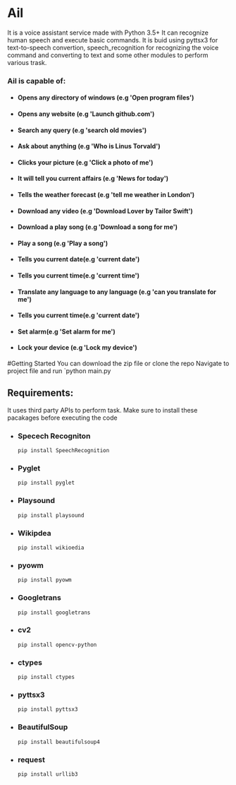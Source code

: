 # Ail
It is a voice assistant service made with Python 3.5+ It can recognize human speech and execute basic commands. 
It is buid using pyttsx3 for text-to-speech convertion, speech_recognition for recognizing the voice command 
and converting to text and some other modules to  perform various trask.

### Ail is capable of:

* #### Opens any directory of windows  (e.g 'Open program files')
* #### Opens any website (e.g 'Launch github.com')
* #### Search any query (e.g 'search old movies')
* #### Ask about anything (e.g 'Who is Linus Torvald')
* #### Clicks your picture (e.g 'Click a photo of me')
* #### It will tell you current affairs (e.g 'News for today')
* #### Tells the weather forecast (e.g 'tell me weather in London')
* #### Download any video (e.g 'Download Lover by Tailor Swift')
* #### Download a play song (e.g 'Download a song for me')
* #### Play a song (e.g 'Play a song')
* #### Tells you current date(e.g 'current date')
* #### Tells you current time(e.g 'current time')
* #### Translate any language to any language (e.g 'can you translate for me')
* #### Tells you current time(e.g 'current date')
* #### Set alarm(e.g 'Set alarm for me')
* #### Lock your device (e.g 'Lock my device')

#Getting Started
You can download the zip file or clone the repo 
Navigate to project file and run `python main.py

## Requirements:
It uses third party APIs to perform task. Make sure to install these pacakages before executing the code
* ### Specech Recogniton
   `pip install SpeechRecognition`
* ### Pyglet
    `pip install pyglet`
* ### Playsound
    `pip install playsound`
* ### Wikipdea
    `pip install wikioedia`
* ### pyowm
    `pip install pyowm`
* ### Googletrans
    `pip install googletrans`
* ### cv2
    `pip install opencv-python`
* ### ctypes
    `pip install ctypes`
* ### pyttsx3
     `pip install pyttsx3`

* ### BeautifulSoup
     `pip install beautifulsoup4`
* ### request
     `pip install urllib3`


